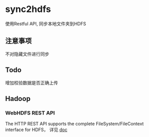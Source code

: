 # sync2hdfs
使用Restful API, 同步本地文件夹到HDFS

## 注意事项
不对隐藏文件进行同步

## Todo
增加校验数据是否正确上传

## Hadoop 
### WebHDFS REST API
The HTTP REST API supports the complete FileSystem/FileContext interface for HDFS， 详见
[doc](http://hadoop.apache.org/docs/r2.7.2/hadoop-project-dist/hadoop-hdfs/WebHDFS.html)
